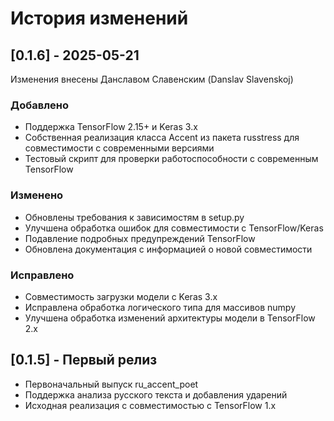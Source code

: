 # История изменений

## [0.1.6] - 2025-05-21

Изменения внесены Данславом Славенским (Danslav Slavenskoj)

### Добавлено
- Поддержка TensorFlow 2.15+ и Keras 3.x
- Собственная реализация класса Accent из пакета russtress для совместимости с современными версиями
- Тестовый скрипт для проверки работоспособности с современным TensorFlow

### Изменено
- Обновлены требования к зависимостям в setup.py
- Улучшена обработка ошибок для совместимости с TensorFlow/Keras
- Подавление подробных предупреждений TensorFlow
- Обновлена документация с информацией о новой совместимости

### Исправлено
- Совместимость загрузки модели с Keras 3.x
- Исправлена обработка логического типа для массивов numpy
- Улучшена обработка изменений архитектуры модели в TensorFlow 2.x

## [0.1.5] - Первый релиз

- Первоначальный выпуск ru_accent_poet
- Поддержка анализа русского текста и добавления ударений
- Исходная реализация с совместимостью с TensorFlow 1.x